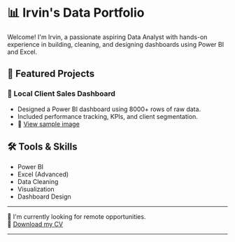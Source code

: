 # 📊 Irvin's Data Portfolio

Welcome! I'm Irvin, a passionate aspiring Data Analyst with hands-on experience in building, cleaning, and designing dashboards using Power BI and Excel.

## 💼 Featured Projects

### 🔹 Local Client Sales Dashboard
- Designed a Power BI dashboard using 8000+ rows of raw data.
- Included performance tracking, KPIs, and client segmentation.
- 🔗 [View sample image](https://drive.google.com/file/d/17YP-IpH5DR4Y0qutiBoe4S56eQbyYCse/view?usp=sharing)

## 🛠️ Tools & Skills
- Power BI
- Excel (Advanced)
- Data Cleaning
- Visualization
- Dashboard Design

---

💌 I'm currently looking for remote opportunities.  
📄 [Download my CV](file:///C:/Users/ajepa/Downloads/Resume%20(1).pdf)

---
